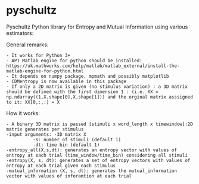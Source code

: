 # pyschultz

Pyschultz Python library for Entropy and Mutual Information using various estimators:

General remarks:

	- It works for Python 3+
	- API Matlab engine for python should be installed: https://uk.mathworks.com/help/matlab/matlab_external/install-the-matlab-engine-for-python.html
	- It depends on numpy package, mpmath and possibly matplotlib 
	- CDMentropy is now available in this package
	- If only a 2D matrix is given (no stimulus variation) : a 3D matrix should be defined with the first dimension 1 : (i.e. XX = np.ndarray((1,X.shape[0],X.shape[1])) and the orginal matrix asssigned to it: XX[0,:,:] = X

How it works:

	- A binary 3D matrix is passed [stimuli x word_length x timewindow]:2D matrix generates per stimulus
	-input arguments: -3D matrix X
			  -s: number of stimuli (default 1)
			  -dt: time bin (default 1)
	-entropy_all(X,s,dt): generates an entropy vector with values of entropy at each trial (time_window/time_bin) considering all stimuli
	-entropy(X, s, dt): generates a set of entropy vectors with values of entropy at each trial given each stimulus
	-mutual_information (X, s, dt): generates the mutual_information vector with values of inforamtion at each trial 
